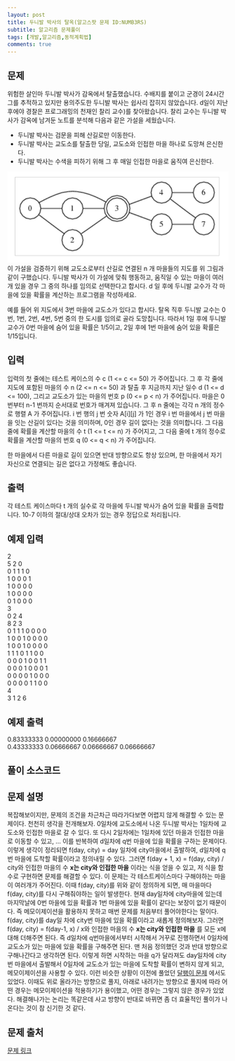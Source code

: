 ```yaml
---
layout: post
title: 두니발 박사의 탈옥(알고스팟 문제 ID:NUMB3RS)
subtitle: 알고리즘 문제풀이
tags: [개발,알고리즘,동적계획법]
comments: true
---    
```


## 문제
위험한 살인마 두니발 박사가 감옥에서 탈출했습니다. 수배지를 붙이고 군경이 24시간 그를 추적하고 있지만 용의주도한 두니발 박사는 쉽사리 잡히지 않았습니다. d일이 지난 후에야 경찰은 프로그래밍의 천재인 찰리 교수)를 찾아왔습니다. 찰리 교수는 두니발 박사가 감옥에 남겨둔 노트를 분석해 다음과 같은 가설을 세웠습니다.

*    두니발 박사는 검문을 피해 산길로만 이동한다.  
*   두니발 박사는 교도소를 탈출한 당일, 교도소와 인접한 마을 하나로 도망쳐 은신한다.  
*    두니발 박사는 수색을 피하기 위해 그 후 매일 인접한 마을로 움직여 은신한다.  

![poly](/assets/img/map.png)  
이 가설을 검증하기 위해 교도소로부터 산길로 연결된 n 개 마을들의 지도를 위 그림과 같이 구했습니다. 두니발 박사가 이 가설에 맞춰 행동하고, 움직일 수 있는 마을이 여러 개 있을 경우 그 중의 하나를 임의로 선택한다고 합시다. d 일 후에 두니발 교수가 각 마을에 있을 확률을 계산하는 프로그램을 작성하세요.

예를 들어 위 지도에서 3번 마을에 교도소가 있다고 합시다. 탈옥 직후 두니발 교수는 0번, 1번, 2번, 4번, 5번 중의 한 도시를 임의로 골라 도망칩니다. 따라서 1일 후에 두니발 교수가 0번 마을에 숨어 있을 확률은 1/5이고, 2일 후에 1번 마을에 숨어 있을 확률은 1/15입니다.
## 입력
입력의 첫 줄에는 테스트 케이스의 수 c (1 <= c <= 50) 가 주어집니다. 그 후 각 줄에 지도에 포함된 마을의 수 n (2 <= n <= 50) 과 탈출 후 지금까지 지난 일수 d (1 <= d <= 100), 그리고 교도소가 있는 마을의 번호 p (0 <= p < n) 가 주어집니다. 마을은 0번부터 n-1 번까지 순서대로 번호가 매겨져 있습니다. 그 후 n 줄에는 각각 n 개의 정수로 행렬 A 가 주어집니다. i 번 행의 j 번 숫자 A[i][j] 가 1인 경우 i 번 마을에서 j 번 마을을 잇는 산길이 있다는 것을 의미하며, 0인 경우 길이 없다는 것을 의미합니다. 그 다음 줄에 확률을 계산할 마을의 수 t (1 <= t <= n) 가 주어지고, 그 다음 줄에 t 개의 정수로 확률을 계산할 마을의 번호 q (0 <= q < n) 가 주어집니다.

한 마을에서 다른 마을로 길이 있으면 반대 방향으로도 항상 있으며, 한 마을에서 자기 자신으로 연결되는 길은 없다고 가정해도 좋습니다.
## 출력
각 테스트 케이스마다 t 개의 실수로 각 마을에 두니발 박사가 숨어 있을 확률을 출력합니다. 10-7 이하의 절대/상대 오차가 있는 경우 정답으로 처리됩니다.
## 예제 입력
2  
5 2 0  
0 1 1 1 0  
1 0 0 0 1  
1 0 0 0 0  
1 0 0 0 0  
0 1 0 0 0  
3  
0 2 4  
8 2 3  
0 1 1 1 0 0 0 0  
1 0 0 1 0 0 0 0  
1 0 0 1 0 0 0 0  
1 1 1 0 1 1 0 0  
0 0 0 1 0 0 1 1  
0 0 0 1 0 0 0 1  
0 0 0 0 1 0 0 0  
0 0 0 0 1 1 0 0  
4  
3 1 2 6  
## 예제 출력
0.83333333 0.00000000 0.16666667  
0.43333333 0.06666667 0.06666667 0.06666667  
## 풀이 소스코드  
<script src="https://gist.github.com/overflow218/335966a69856fe801e65077912cf1b55.js"></script>

## 문제 설명
복잡해보이지만, 문제의 조건을 차근차근 따라가다보면 어렵지 않게 해결할 수 있는 문제이다. 천천히 생각을 전개해보자. 0일차에 교도소에서 나온 두니발 박사는 1일차에 교도소와 인접한 마을로 갈 수 있다. 또 다시 2일차에는 1일차에 있던 마을과 인접한 마을로 이동할 수 있고, ... 이를 반복하여 d일차에 q번 마을에 있을 확률을 구하는 문제이다. 이렇게 생각이 정리되면 f(day, city) = day 일차에 city마을에서 출발하여, d일차에 q번 마을에 도착할 확률이라고 정의내릴 수 있다. 그러면 f(day + 1, x) = f(day, city) / city와 인접한 마을의 수 **x는 city와 인접한 마을** 이라는 식을 얻을 수 있고, 저 식을 함수로 구현하면 문제를 해결할 수 있다. 이 문제는 각 테스트케이스마다 구해야하는 마을이 여러개가 주어진다. 이때 f(day, city)를 위와 같이 정의하게 되면, 매 마을마다 f(day, city)를 다시 구해줘야하는 일이 발생한다. 현재 day일차에 city마을에 있는데 마지막날에 0번 마을에 있을 확률과 1번 마을에 있을 확률이 같다는 보장이 없기 때문이다. 즉 메모이제이션을 활용하지 못하고 매번 문제를 처음부터 풀어야한다는 말이다. f(day, city)를 day일 차에 city번 마을에 있을 확률이라고 새롭게 정의해보자. 그러면 f(day, city) = f(day-1, x) / x와 인접한 마을의 수  **x는 city와 인접한 마을**  를 모든 x에 대해 더해주면 된다. 즉 d일차에 q번마을에서부터 시작해서 거꾸로 진행하면서 0일차에 교도소가 있는 마을에 있을 확률을 구해주면 된다. 맨 처음 정의했던 것과 반대 방향으로 구해나간다고 생각하면 된다. 이렇게 하면 시작하는 마을 q가 달라져도 day일차에 city번 마을에서 출발해서 0일차에 교도소가 있는 마을에 도착할 확률이 변하지 않게 되고, 메모이제이션을 사용할 수 있다. 이런 비슷한 상황이 이전에 풀었던 <a href = "https://overflow218.github.io/2021-08-09-post-1"> 달팽이 문제</a> 에서도 있었다. 이때도 위로 올라가는 방향으로 풀지, 아래로 내려가는 방향으로 풀지에 따라 어떤 경우는 메모이제이션을 적용하기가 용이했고, 어떤 경우는 그렇지 않은 경우가 있었다. 해결해나가는 논리는 똑같은데 사고 방향이 반대로 바뀌면 좀 더 효율적인 풀이가 나온다는 것이 참 신기한 것 같다. 
 
## 문제 출처  
<a href="https://www.algospot.com/judge/problem/read/NUMB3RS"> 문제 링크 </a>
